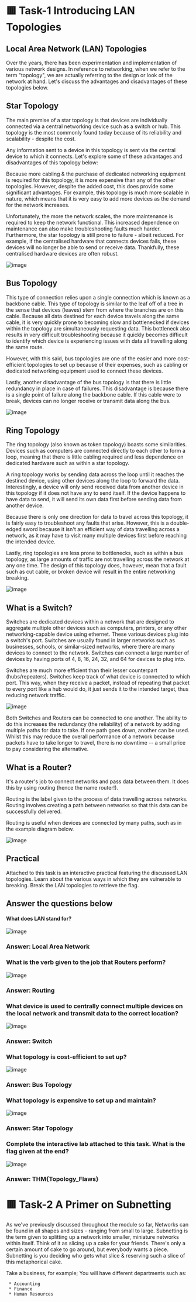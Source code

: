 # 🟥 Task-1 Introducing LAN Topologies

## Local Area Network (LAN) Topologies

Over the years, there has been experimentation and implementation of various network designs.  In reference to networking, when we refer to the term "topology", we are actually referring to the design or look of the network at hand. Let's discuss the advantages and disadvantages of these topologies below.

## Star Topology

The main premise of a star topology is that devices are individually connected via a central networking device such as a switch or hub. This topology is the most commonly found today because of its reliability and scalability - despite the cost.

Any information sent to a device in this topology is sent via the central device to which it connects. Let's explore some of these advantages and disadvantages of this topology below:

Because more cabling & the purchase of dedicated networking equipment is required for this topology, it is more expensive than any of the other topologies. However, despite the added cost, this does provide some significant advantages. For example, this topology is much more scalable in nature, which means that it is very easy to add more devices as the demand for the network increases.

Unfortunately, the more the network scales, the more maintenance is required to keep the network functional. This increased dependence on maintenance can also make troubleshooting faults much harder. Furthermore, the star topology is still prone to failure - albeit reduced. For example, if the centralised hardware that connects devices fails, these devices will no longer be able to send or receive data. Thankfully, these centralised hardware devices are often robust.

![image](https://user-images.githubusercontent.com/94435318/161412076-9d0ced2d-34b0-4e03-b2e7-0475fa2b88b2.png)

## Bus Topology

This type of connection relies upon a single connection which is known as a backbone cable. This type of topology is similar to the leaf off of a tree in the sense that devices (leaves) stem from where the branches are on this cable.
Because all data destined for each device travels along the same cable, it is very quickly prone to becoming slow and bottlenecked if devices within the topology are simultaneously requesting data. This bottleneck also results in very difficult troubleshooting because it quickly becomes difficult to identify which device is experiencing issues with data all travelling along the same route.

However, with this said, bus topologies are one of the easier and more cost-efficient topologies to set up because of their expenses, such as cabling or dedicated networking equipment used to connect these devices.

Lastly, another disadvantage of the bus topology is that there is little redundancy in place in case of failures. This disadvantage is because there is a single point of failure along the backbone cable. If this cable were to break, devices can no longer receive or transmit data along the bus.

![image](https://user-images.githubusercontent.com/94435318/161412092-f6b8a689-3b97-48f1-ad42-ecab1eb02d99.png)

## Ring Topology

The ring topology (also known as token topology) boasts some similarities. Devices such as computers are connected directly to each other to form a loop, meaning that there is little cabling required and less dependence on dedicated hardware such as within a star topology. 

A ring topology works by sending data across the loop until it reaches the destined device, using other devices along the loop to forward the data. Interestingly, a device will only send received data from another device in this topology if it does not have any to send itself. If the device happens to have data to send, it will send its own data first before sending data from another device.

Because there is only one direction for data to travel across this topology, it is fairly easy to troubleshoot any faults that arise. However, this is a double-edged sword because it isn't an efficient way of data travelling across a network, as it may have to visit many multiple devices first before reaching the intended device.

Lastly, ring topologies are less prone to bottlenecks, such as within a bus topology, as large amounts of traffic are not travelling across the network at any one time. The design of this topology does, however, mean that a fault such as cut cable, or broken device will result in the entire networking breaking. 

![image](https://user-images.githubusercontent.com/94435318/161412136-ddd502ee-cd72-4bb2-87cf-c2504088dd35.png)

## What is a Switch?

Switches are dedicated devices within a network that are designed to aggregate multiple other devices such as computers, printers, or any other networking-capable device using ethernet. These various devices plug into a switch's port. Switches are usually found in larger networks such as businesses, schools, or similar-sized networks, where there are many devices to connect to the network. Switches can connect a large number of devices by having ports of 4, 8, 16, 24, 32, and 64 for devices to plug into.

Switches are much more efficient than their lesser counterpart (hubs/repeaters). Switches keep track of what device is connected to which port. This way, when they receive a packet, instead of repeating that packet to every port like a hub would do, it just sends it to the intended target, thus reducing network traffic.

![image](https://user-images.githubusercontent.com/94435318/161412152-580baf8c-d7bc-4e59-907f-8c431eb50137.png)

Both Switches and Routers can be connected to one another. The ability to do this increases the redundancy (the reliability) of a network by adding multiple paths for data to take. If one path goes down, another can be used. Whilst this may reduce the overall performance of a network because packets have to take longer to travel, there is no downtime -- a small price to pay considering the alternative.

## What is a Router?

It's a router's job to connect networks and pass data between them. It does this by using routing (hence the name router!).

Routing is the label given to the process of data travelling across networks. Routing involves creating a path between networks so that this data can be successfully delivered.

Routing is useful when devices are connected by many paths, such as in the example diagram below.

![image](https://user-images.githubusercontent.com/94435318/161412182-814abc8a-3e04-4f05-a7d7-b3e3e5cbbce2.png)

## Practical
Attached to this task is an interactive practical featuring the discussed LAN topologies. Learn about the various ways in which they are vulnerable to breaking. Break the LAN topologies to retrieve the flag.

Answer the questions below
--

#### What does LAN stand for?

![image](https://user-images.githubusercontent.com/94435318/161412260-2a96e801-06b0-45e7-8031-646508acfe22.png)

### Answer: Local Area Network


### What is the verb given to the job that Routers perform?

![image](https://user-images.githubusercontent.com/94435318/161412369-8e36cc60-86b4-4dcd-a1fb-23b7c80e3e47.png)

### Answer: Routing


### What device is used to centrally connect multiple devices on the local network and transmit data to the correct location?

![image](https://user-images.githubusercontent.com/94435318/161412468-8b9d2e31-f09e-485d-89e8-babe79eea6f9.png)

### Answer: Switch


### What topology is cost-efficient to set up?

![image](https://user-images.githubusercontent.com/94435318/161412576-105e0d2b-7426-4e40-acca-506f56645c50.png)

### Answer: Bus Topology

### What topology is expensive to set up and maintain?

![image](https://user-images.githubusercontent.com/94435318/161412667-919771c1-07c5-4f0c-adfa-347c59acd9cc.png)

### Answer: Star Topology

### Complete the interactive lab attached to this task. What is the flag given at the end?

![image](https://user-images.githubusercontent.com/94435318/161412831-3b626cc4-46d5-4bd2-87b9-a1e27bd67527.png)

### Answer: THM{Topology_Flaws}

# 🟥 Task-2 A Primer on Subnetting

As we've previously discussed throughout the module so far, Networks can be found in all shapes and sizes - ranging from small to large. Subnetting is the term given to splitting up a network into smaller, miniature networks within itself. Think of it as slicing up a cake for your friends. There's only a certain amount of cake to go around, but everybody wants a piece. Subnetting is you deciding who gets what slice & reserving such a slice of this metaphorical cake.

Take a business, for example; You will have different departments such as:

     * Accounting
     * Finance
     * Human Resources
